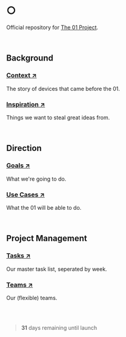 # ○

Official repository for [The 01 Project](https://twitter.com/hellokillian/status/1745875973583896950).

<br>

## Background

### [Context ↗](https://github.com/KillianLucas/01/blob/main/CONTEXT.md)
The story of devices that came before the 01.

### [Inspiration ↗](https://github.com/KillianLucas/01/tree/main/INSPIRATION.md)
Things we want to steal great ideas from.

<br>

## Direction

### [Goals ↗](https://github.com/KillianLucas/01/blob/main/GOALS.md)
What we're going to do.

### [Use Cases ↗](https://github.com/KillianLucas/01/blob/main/USE_CASES.md)
What the 01 will be able to do.

<br>

## Project Management

### [Tasks ↗](https://github.com/KillianLucas/01/blob/main/TASKS.md)
Our master task list, seperated by week.

### [Teams ↗](https://github.com/KillianLucas/01/blob/main/TEAMS.md)
Our (flexible) teams.

<br>

<br>

> **31** days remaining until launch
